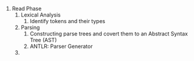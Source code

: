 1. Read Phase
	1. Lexical Analysis
		1. Identify tokens and their types
	2. Parsing
		1. Constructing parse trees and covert them to an Abstract Syntax Tree (AST)
		2. ANTLR: Parser Generator
	3. 